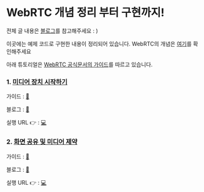 # WebRTC 개념 정리 부터 구현까지!

전체 글 내용은 [블로그](https://z-watermelon-coding-log.tistory.com/category/Tech/WebRTC)를 참고해주세요 : ) 

이곳에는 예제 코드로 구현한 내용이 정리되어 있습니다. WebRTC의 개념은 [여기](https://z-watermelon-coding-log.tistory.com/35?category=997087)를 확인해주세요

아래 튜토리얼은 [WebRTC 공식문서의 가이드](https://webrtc.org/getting-started/overview)를 따르고 있습니다.



### 1. [미디어 장치 시작하기](https://github.com/parkjisu6239/2021_WebRTC-example/tree/master/01_Output_video_to_the_screen)

가이드 : [📕](https://webrtc.org/getting-started/media-devices)

블로그 : [🧡](https://z-watermelon-coding-log.tistory.com/36)

실행 URL 👉 : [💻](https://parkjisu6239.github.io/2021_WebRTC-example/01_Output_video_to_the_screen/basic01)







### 2. [화면 공유 및 미디어 제약](https://github.com/parkjisu6239/2021_WebRTC-example/tree/master/02_Media_Capture_and_Constraints)

가이드 : [📕](https://webrtc.org/getting-started/media-capture-and-constraints)

블로그 : [🧡](https://z-watermelon-coding-log.tistory.com/37)

실행 URL 👉 : [💻](https://parkjisu6239.github.io/2021_WebRTC-example/02_Media_Capture_and_Constraints/basic01)

